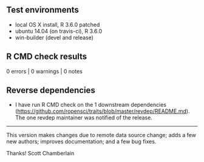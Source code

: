 ## Test environments

* local OS X install, R 3.6.0 patched
* ubuntu 14.04 (on travis-ci), R 3.6.0 
* win-builder (devel and release)

## R CMD check results

0 errors | 0 warnings | 0 notes

## Reverse dependencies

* I have run R CMD check on the 1 downstream dependencies
(<https://github.com/ropensci/traits/blob/master/revdep/README.md>).
The one revdep maintainer was notified of the release.

------

This version makes changes due to remote data source change; adds a few new authors; improves documentation; and a few bug fixes.

Thanks!
Scott Chamberlain
